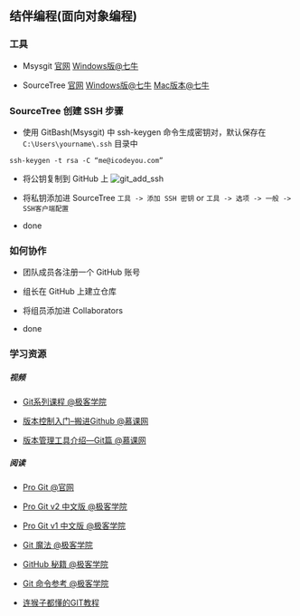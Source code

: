 ## 结伴编程(面向对象编程)

### 工具

- Msysgit  [官网](https://git-for-windows.github.io/) [Windows版@七牛](http://7xivx9.com1.z0.glb.clouddn.com/Git-2.7.2-64-bit.exe)

- SourceTree  [官网](https://www.sourcetreeapp.com/)  [Windows版@七牛](http://7xivx9.com1.z0.glb.clouddn.com/SourceTreeSetup_1.8.2.3.exe)  [Mac版本@七牛](http://7xivx9.com1.z0.glb.clouddn.com/SourceTree_2.2.2.dmg)


### SourceTree 创建 SSH 步骤

- 使用 GitBash(Msysgit) 中 ssh-keygen 命令生成密钥对，默认保存在 `C:\Users\yourname\.ssh` 目录中
```
ssh-keygen -t rsa -C “me@icodeyou.com”
```

- 将公钥复制到 GitHub 上
![git_add_ssh](http://7xivx9.com1.z0.glb.clouddn.com/git_github_addssh.jpg)

- 将私钥添加进 SourceTree
`工具 -> 添加 SSH 密钥` or `工具 -> 选项 -> 一般 -> SSH客户端配置`

- done


### 如何协作

- 团队成员各注册一个 GitHub 账号

- 组长在 GitHub 上建立仓库

- 将组员添加进 Collaborators

- done

### 学习资源
##### 视频
- [Git系列课程 @极客学院](http://ke.jikexueyuan.com/xilie/4)

- [版本控制入门–搬进Github @慕课网](http://www.imooc.com/learn/390)

- [版本管理工具介绍—Git篇 @慕课网](http://www.imooc.com/learn/208)

##### 阅读
- [Pro Git @官网](https://git-scm.com/book/zh/v2)

- [Pro Git v2 中文版 @极客学院](http://wiki.jikexueyuan.com/project/pro-git-two/)

- [Pro Git v1 中文版 @极客学院](http://wiki.jikexueyuan.com/project/pro-git/)

- [Git 魔法 @极客学院](http://wiki.jikexueyuan.com/project/git-magic/)

- [GitHub 秘籍 @极客学院](http://wiki.jikexueyuan.com/project/github-secret/)

- [Git 命令参考 @极客学院](http://wiki.jikexueyuan.com/project/git-reference/)

- [连猴子都懂的GIT教程](http://backlogtool.com/git-guide/cn/intro/intro1_1.html)
